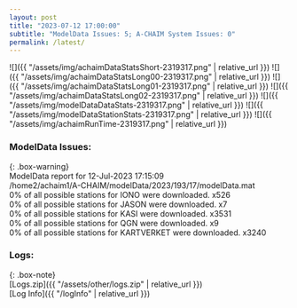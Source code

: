 ```yaml
---
layout: post
title: "2023-07-12 17:00:00"
subtitle: "ModelData Issues: 5; A-CHAIM System Issues: 0"
permalink: /latest/
---
```


![]({{ "/assets/img/achaimDataStatsShort-2319317.png" | relative_url }})
![]({{ "/assets/img/achaimDataStatsLong00-2319317.png" | relative_url }})
![]({{ "/assets/img/achaimDataStatsLong01-2319317.png" | relative_url }})
![]({{ "/assets/img/achaimDataStatsLong02-2319317.png" | relative_url }})
![]({{ "/assets/img/modelDataDataStats-2319317.png" | relative_url }})
![]({{ "/assets/img/modelDataStationStats-2319317.png" | relative_url }})
![]({{ "/assets/img/achaimRunTime-2319317.png" | relative_url }})


### ModelData Issues:  
  
{: .box-warning}  
 ModelData report for 12-Jul-2023 17:15:09   
 /home2/achaim1/A-CHAIM/modelData/2023/193/17/modelData.mat   
 0% of all possible stations for IONO were downloaded. x526   
 0% of all possible stations for JASON were downloaded. x7   
 0% of all possible stations for KASI were downloaded. x3531   
 0% of all possible stations for QGN were downloaded. x9   
 0% of all possible stations for KARTVERKET were downloaded. x3240   
  


### Logs:  
  
{: .box-note}  
[Logs.zip]({{ "/assets/other/logs.zip" | relative_url }})  
[Log Info]({{ "/logInfo" | relative_url }})  
